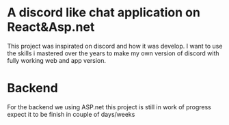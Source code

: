 # A discord like chat application on React&Asp.net

This project was inspirated on discord and how it was develop. I want to use the skills i mastered over the years to make my own version of discord with fully working web and app version.

# Backend

For the backend we using ASP.net this project is still in work of progress expect it to be finish in couple of days/weeks